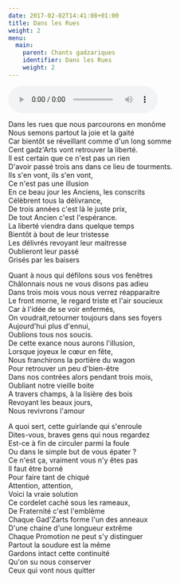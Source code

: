 ```yaml
---
date: 2017-02-02T14:41:08+01:00
title: Dans les Rues
weight: 2
menu:
  main:
    parent: Chants gadzariques
    identifier: Dans les Rues
    weight: 2
---
```


<audio controls>
  <source src="/mp3/12.mp3" type="audio/mpeg">
Votre navigateur ne supporte pas l'audio
</audio>


Dans les rues que nous parcourons en monôme<br/>
Nous semons partout la joie et la gaité<br/>
Car bientôt se réveillant comme d'un long somme<br/>
Cent gadz'Arts vont retrouver la liberté.<br/>
Il est certain que ce n'est pas un rien<br/>
D'avoir passé trois ans dans ce lieu de tourments.<br/>
Ils s'en vont, ils s'en vont,<br/>
Ce n'est pas une illusion<br/>
En ce beau jour les Anciens, les conscrits<br/>
Célèbrent tous la délivrance,<br/>
De trois années c'est là le juste prix,<br/>
De tout Ancien c'est l'espérance.<br/>
La liberté viendra dans quelque temps<br/>
Bientôt à bout de leur tristesse<br/>
Les délivrés revoyant leur maitresse<br/>
Oublieront leur passé<br/>
Grisés par les baisers

Quant à nous qui défilons sous vos fenêtres<br/>
Châlonnais nous ne vous disons pas adieu<br/>
Dans trois mois vous nous verrez réapparaitre<br/>
Le front morne, le regard triste et l'air soucieux<br/>
Car à l'idée de se voir enfermés,<br/>
On voudrait,retourner toujours dans ses foyers<br/>
Aujourd'hui plus d'ennui,<br/>
Oublions tous nos soucis.<br/>
De cette exance nous aurons l'illusion,<br/>
Lorsque joyeux le cœur en fête,<br/>
Nous franchirons la portière du wagon<br/>
Pour retrouver un peu d'bien-être<br/>
Dans nos contrées alors pendant trois mois,<br/>
Oubliant notre vieille boite<br/>
A travers champs, à la lisière des bois<br/>
Revoyant les beaux jours,<br/>
Nous revivrons l'amour

A quoi sert, cette guirlande  qui s'enroule<br/>
Dites-vous, braves gens qui nous regardez<br/>
Est-ce à fin de circuler parmi la foule<br/>
Ou dans le simple but de vous épater ?<br/>
Ce n'est ça, vraiment vous n'y êtes pas<br/>
Il faut être borné<br/>
Pour faire tant de chiqué<br/>
Attention, attention,<br/>
Voici la vraie solution<br/>
Ce cordelet caché sous les rameaux,<br/>
De Fraternité c'est l'emblème<br/>
Chaque Gad'Zarts forme l'un des anneaux<br/>
D'une chaine d'une longueur extrême<br/>
Chaque Promotion ne peut s'y distinguer<br/>
Partout la soudure est la même<br/>
Gardons intact cette continuité<br/>
Qu'on su nous conserver<br/>
Ceux qui vont nous quitter
